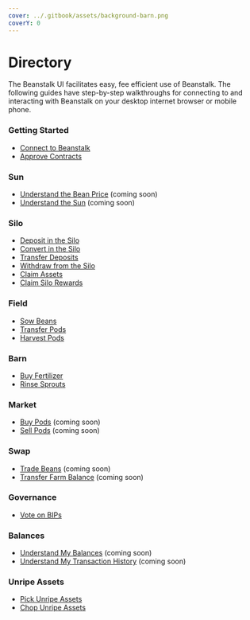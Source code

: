 ```yaml
---
cover: ../.gitbook/assets/background-barn.png
coverY: 0
---
```


# Directory

The Beanstalk UI facilitates easy, fee efficient use of Beanstalk. The following guides have step-by-step walkthroughs for connecting to and interacting with Beanstalk on your desktop internet browser or mobile phone.

### Getting Started

* [Connect to Beanstalk](getting-started/connect-wallet.md)
* [Approve Contracts](getting-started/approvals.md)

### Sun

* [Understand the Bean Price](sun/understand-price.md) (coming soon)
* [Understand the Sun](sun/understand-sun.md) (coming soon)

### Silo

* [Deposit in the Silo](silo/deposit.md)
* [Convert in the Silo](silo/convert.md)
* [Transfer Deposits](silo/transfer.md)
* [Withdraw from the Silo](silo/withdraw.md)
* [Claim Assets](silo/claim-assets.md)
* [Claim Silo Rewards](silo/claim-rewards.md)

### Field

* [Sow Beans](field/sow.md)
* [Transfer Pods](field/transfer.md)
* [Harvest Pods](field/harvest.md)

### Barn

* [Buy Fertilizer](barn/buy-fertilizer.md)
* [Rinse Sprouts](barn/rinse.md)

### Market

* [Buy Pods](market/buy-pods.md) (coming soon)
* [Sell Pods](market/sell-pods.md) (coming soon)

### Swap

* [Trade Beans](swap/trade-beans.md) (coming soon)
* [Transfer Farm Balance](swap/transfer-farm-balance.md) (coming soon)

### Governance

* [Vote on BIPs](governance/vote-on-bips.md)

### Balances

* [Understand My Balances](balances/understand-balances.md) (coming soon)
* [Understand My Transaction History](balances/understand-transactions.md) (coming soon)

### Unripe Assets

* [Pick Unripe Assets](unripe-assets/pick-unripe-assets.md)
* [Chop Unripe Assets](unripe-assets/chop-unripe-assets.md)
